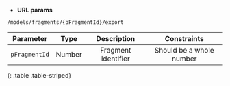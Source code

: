 * **URL params**

`/models/fragments/{pFragmentId}/export`  

Parameter | Type | Description | Constraints  
:-------: | :--: | :---------: | :---------:  
`pFragmentId` | Number | Fragment identifier | Should be a whole number  
{: .table .table-striped}

